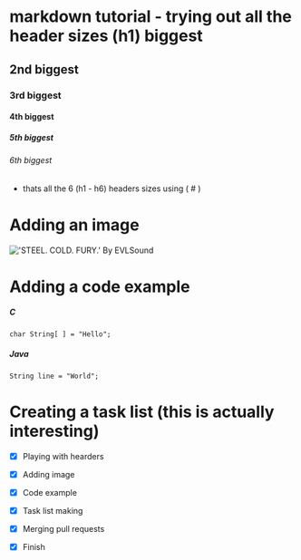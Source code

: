 # markdown tutorial - trying out all the header sizes (h1) biggest
## 2nd biggest
### 3rd biggest
#### 4th biggest
##### 5th biggest
###### 6th biggest

- thats all the 6 (h1 - h6) headers sizes using ( # )

# Adding an image
!['STEEL. COLD. FURY.' By EVLSound](https://images-wixmp-ed30a86b8c4ca887773594c2.wixmp.com/f/83c3ac45-0de3-4f59-8dfe-a2379b3a3400/djx3x39-32a82d77-cd76-463e-8dbf-e3e4191bbe52.png/v1/fill/w_1280,h_733,q_80,strp/_steel___cold___fury___by_evlsound_djx3x39-fullview.jpg?token=eyJ0eXAiOiJKV1QiLCJhbGciOiJIUzI1NiJ9.eyJzdWIiOiJ1cm46YXBwOjdlMGQxODg5ODIyNjQzNzNhNWYwZDQxNWVhMGQyNmUwIiwiaXNzIjoidXJuOmFwcDo3ZTBkMTg4OTgyMjY0MzczYTVmMGQ0MTVlYTBkMjZlMCIsIm9iaiI6W1t7ImhlaWdodCI6Ijw9NzMzIiwicGF0aCI6IlwvZlwvODNjM2FjNDUtMGRlMy00ZjU5LThkZmUtYTIzNzliM2EzNDAwXC9kangzeDM5LTMyYTgyZDc3LWNkNzYtNDYzZS04ZGJmLWUzZTQxOTFiYmU1Mi5wbmciLCJ3aWR0aCI6Ijw9MTI4MCJ9XV0sImF1ZCI6WyJ1cm46c2VydmljZTppbWFnZS5vcGVyYXRpb25zIl19.DKgM_igRGh7-9J7hqj8i-a1zetlsD51AitbQyGP8d6Q)

# Adding a code example

##### C
```
char String[ ] = "Hello";
```
##### Java
```
String line = "World";
```
# Creating a task list (this is actually interesting)
- [X] Playing with hearders
- [X] Adding image
- [x] Code example
- [X] Task list making
- [X] Merging pull requests
- [x] Finish

